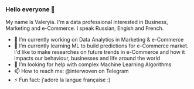 ### Hello everyone :herb:
My name is Valeryia. I'm a data professional interested in Business, Marketing and e-Commerce. 
I speak Russian, Engish and French.

- 🔭 I’m currently working on Data Analytics in Marketing & e-Commerce 
- 🌱 I’m currently learning ML to build predictions for e-Commerce market. I'd like to make researches on future trends in e-Commerce and how it impacts our behaviour, businesses and life around the world
- 🤔 I’m looking for help with complex Machine Learning Algorithms
- 📫 How to reach me: @interwoven on Telegram
- ⚡ Fun fact: j'adore la langue française :) 

